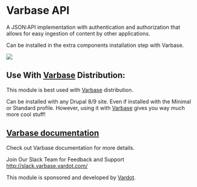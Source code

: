 # Varbase API

A JSON:API implementation with authentication and authorization that allows
 for easy ingestion of content by other applications.

Can be installed in the extra components installation step with Varbase.

![](https://www.drupal.org/files/issues/2021-07-12/Extra-components-Varbase--varbase_api.png)


## Use With [Varbase](https://www.drupal.org/project/varbase) Distribution:
This module is best used with [Varbase](https://www.drupal.org/project/varbase) distribution.

Can be installed with any Drupal 8/9 site.
 Even if installed with the Minimal or Standard profile.
However, using it with [Varbase](https://www.drupal.org/project/varbase) gives you way much more cool stuff!

## [Varbase documentation](https://docs.varbase.vardot.com/dev-docs/understanding-varbase/optional-components/varbase-api)
Check out Varbase documentation for more details.

Join Our Slack Team for Feedback and Support
http://slack.varbase.vardot.com/

This module is sponsored and developed by [Vardot](https://www.drupal.org/vardot).
